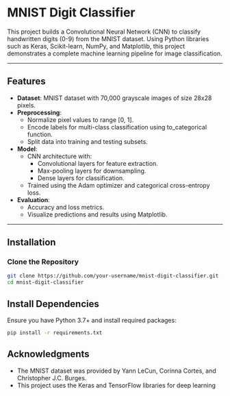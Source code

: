# MNIST Digit Classifier

This project builds a Convolutional Neural Network (CNN) to classify handwritten digits (0-9) from the MNIST dataset. Using Python libraries such as Keras, Scikit-learn, NumPy, and Matplotlib, this project demonstrates a complete machine learning pipeline for image classification.

---

## Features

- **Dataset**: MNIST dataset with 70,000 grayscale images of size 28x28 pixels.
- **Preprocessing**:
  - Normalize pixel values to range [0, 1].
  - Encode labels for multi-class classification using to_categorical function.
  - Split data into training and testing subsets.
- **Model**:
  - CNN architecture with:
    - Convolutional layers for feature extraction.
    - Max-pooling layers for downsampling.
    - Dense layers for classification.
  - Trained using the Adam optimizer and categorical cross-entropy loss.
- **Evaluation**:
  - Accuracy and loss metrics.
  - Visualize predictions and results using Matplotlib.

---

## Installation

### Clone the Repository

```bash
git clone https://github.com/your-username/mnist-digit-classifier.git
cd mnist-digit-classifier
```
## Install Dependencies
Ensure you have Python 3.7+ and install required packages:
```bash
pip install -r requirements.txt
```
## Acknowledgments
- The MNIST dataset was provided by Yann LeCun, Corinna Cortes, and Christopher J.C. Burges.
- This project uses the Keras and TensorFlow libraries for deep learning
